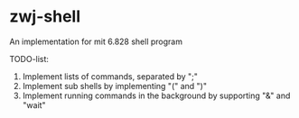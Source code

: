 # zwj-shell

An implementation for mit 6.828 shell program

TODO-list:

1. Implement lists of commands, separated by ";"
2. Implement sub shells by implementing "(" and ")"
3. Implement running commands in the background by supporting "&" and "wait"